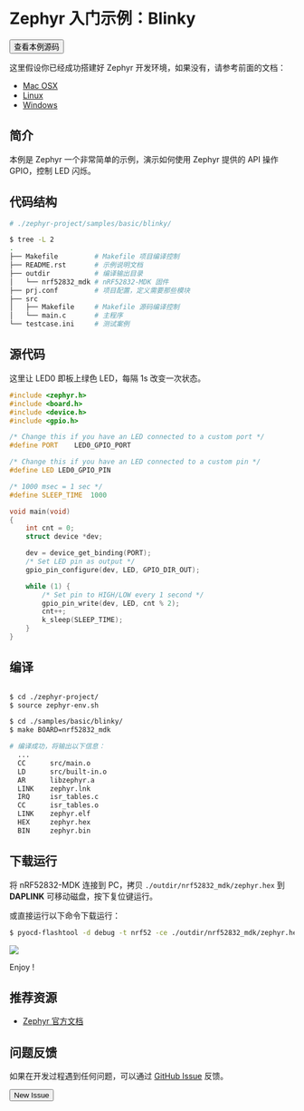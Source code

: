 # Zephyr 入门示例：Blinky

<a href="https://github.com/makerdiary/zephyr/tree/nrf52832-mdk/samples/basic/blinky"><button data-md-color-primary="indigo">查看本例源码</button></a>

这里假设你已经成功搭建好 Zephyr 开发环境，如果没有，请参考前面的文档：

* [Mac OSX](/zephyr/setup-devenv-osx/)
* [Linux](/zephyr/setup-devenv-linux/)
* [Windows](/zephyr/setup-devenv-win/)

## 简介

本例是 Zephyr 一个非常简单的示例，演示如何使用 Zephyr 提供的 API 操作 GPIO，控制 LED 闪烁。

## 代码结构

``` sh
# ./zephyr-project/samples/basic/blinky/

$ tree -L 2
.
├── Makefile         # Makefile 项目编译控制
├── README.rst       # 示例说明文档
├── outdir           # 编译输出目录
│   └── nrf52832_mdk # nRF52832-MDK 固件
├── prj.conf         # 项目配置，定义需要那些模块
├── src             
│   ├── Makefile     # Makefile 源码编译控制
│   └── main.c       # 主程序
└── testcase.ini     # 测试案例

```

## 源代码
这里让 LED0 即板上绿色 LED，每隔 1s 改变一次状态。

``` c
#include <zephyr.h>
#include <board.h>
#include <device.h>
#include <gpio.h>

/* Change this if you have an LED connected to a custom port */
#define PORT	LED0_GPIO_PORT

/* Change this if you have an LED connected to a custom pin */
#define LED	LED0_GPIO_PIN

/* 1000 msec = 1 sec */
#define SLEEP_TIME 	1000

void main(void)
{
	int cnt = 0;
	struct device *dev;

	dev = device_get_binding(PORT);
	/* Set LED pin as output */
	gpio_pin_configure(dev, LED, GPIO_DIR_OUT);

	while (1) {
		/* Set pin to HIGH/LOW every 1 second */
		gpio_pin_write(dev, LED, cnt % 2);
		cnt++;
		k_sleep(SLEEP_TIME);
	}
}
```

## 编译

``` sh

$ cd ./zephyr-project/
$ source zephyr-env.sh

$ cd ./samples/basic/blinky/
$ make BOARD=nrf52832_mdk

# 编译成功，将输出以下信息：
  ...
  CC      src/main.o
  LD      src/built-in.o
  AR      libzephyr.a
  LINK    zephyr.lnk
  IRQ     isr_tables.c
  CC      isr_tables.o
  LINK    zephyr.elf
  HEX     zephyr.hex
  BIN     zephyr.bin

```

## 下载运行

将 nRF52832-MDK 连接到 PC，拷贝 `./outdir/nrf52832_mdk/zephyr.hex` 到 **DAPLINK** 可移动磁盘，按下复位键运行。

或直接运行以下命令下载运行：

``` sh
$ pyocd-flashtool -d debug -t nrf52 -ce ./outdir/nrf52832_mdk/zephyr.hex

```

![](https://img.makerdiary.co/wiki/nrf52832mdk/zephyr_blinky.gif)

Enjoy !

## 推荐资源

* [Zephyr 官方文档](https://www.zephyrproject.org/doc/index.html)

## 问题反馈

如果在开发过程遇到任何问题，可以通过 [GitHub Issue](https://github.com/makerdiary/nrf52832-mdk/issues) 反馈。

<a href="https://github.com/makerdiary/nrf52832-mdk/issues/new"><button data-md-color-primary="green">New Issue</button></a>




